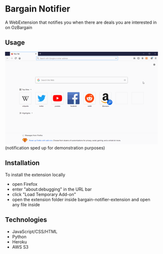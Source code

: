 # Bargain Notifier

A WebExtension that notifies you when there are deals you are interested in on OzBargain

## Usage

![](readme.gif)
(notification sped up for demonstration purposes)

## Installation

To install the extension locally

- open Firefox
- enter "about:debugging" in the URL bar
- click "Load Temporary Add-on"
- open the extension folder inside bargain-notifier-extension and open any file inside

## Technologies

- JavaScript/CSS/HTML
- Python
- Heroku
- AWS S3
